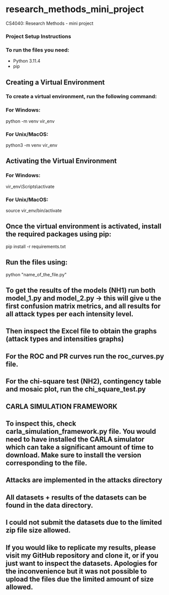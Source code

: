 # research_methods_mini_project
CS4040: Research Methods - mini project
### Project Setup Instructions

### To run the files you need:
- Python 3.11.4
- pip  
## Creating a Virtual Environment
### To create a virtual environment, run the following command:

### For Windows:
python -m venv vir_env
### For Unix/MacOS:
python3 -m venv vir_env

## Activating the Virtual Environment
### For Windows:
vir_env\Scripts\activate
### For Unix/MacOS:
source vir_env/bin/activate

## Once the virtual environment is activated, install the required packages using pip:
pip install -r requirements.txt

## Run the files using:
python "name_of_the_file.py"

## To get the results of the models (NH1) run both model_1.py and model_2.py -> this will give u the first confusion matrix metrics, and all results for all attack types per each intensity level.
## Then inspect the Excel file to obtain the graphs (attack types and intensities graphs)  
## For the ROC and PR curves run the roc_curves.py file.
## For the chi-square test (NH2), contingency table and mosaic plot, run the chi_square_test.py
## CARLA SIMULATION FRAMEWORK
## To inspect this, check carla_simulation_framework.py file. You would need to have installed the CARLA simulator which can take a significant amount of time to download. Make sure to install the version corresponding to the file.
## Attacks are implemented in the attacks directory
## All datasets + results of the datasets can be found in the data directory.

## I could not submit the datasets due to the limited zip file size allowed.
## If you would like to replicate my results, please visit my GitHub repository and clone it, or if you just want to inspect the datasets. Apologies for the inconvenience but it was not possible to upload the files due the limited amount of size allowed.
